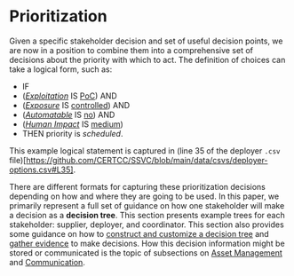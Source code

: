 # Prioritization

Given a specific stakeholder decision and set of useful decision points, we are now in a position to combine them into a comprehensive set of decisions about the priority with which to act.
The definition of choices can take a logical form, such as:
 - IF
 - ([*Exploitation*](#exploitation) IS [PoC](#exploitation)) AND
 - ([*Exposure*](#exposure) IS [controlled](#exploitation)) AND
 - ([*Automatable*](#automatable) IS [no](#automatable)) AND
 - ([*Human Impact*](#human-impact) IS [medium](#human-impact))
 - THEN priority is *scheduled*.

This example logical statement is captured in (line 35 of the deployer `.csv` file)[https://github.com/CERTCC/SSVC/blob/main/data/csvs/deployer-options.csv#L35].

There are different formats for capturing these prioritization decisions depending on how and where they are going to be used.
In this paper, we primarily represent a full set of guidance on how one stakeholder will make a decision as a **decision tree**.
This section presents example trees for each stakeholder: supplier, deployer, and coordinator.
This section also provides some guidance on how to [construct and customize a decision tree](#tree-construction-and-customization-guidance) and [gather evidence](#evidence-gathering-guidance) to make decisions.
How this decision information might be stored or communicated is the topic of subsections on [Asset Management](#relationship-to-asset-management) and [Communication](#guidance-on-communicating-results).

